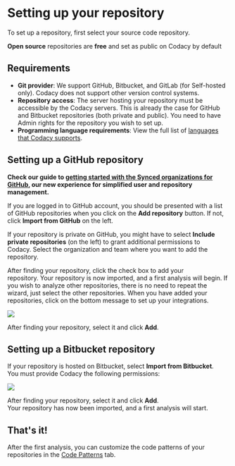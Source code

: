# Setting up your repository

To set up a repository, first select your source code repository.

**Open source** repositories are **free** and set as public on Codacy by default

## Requirements

* **Git provider**: We support GitHub, Bitbucket, and GitLab (for Self-hosted only). Codacy does not support other version control systems.
* **Repository access**: The server hosting your repository must be accessible by the Codacy servers. This is already the case for GitHub and Bitbucket repositories (both private and public). You need to have Admin rights for the repository you wish to set up.
* **Programming language requirements**: View the full list of [languages that Codacy supports](/hc/en-us/articles/207994735-Supported-Languages).

## Setting up a GitHub repository

**Check our guide to [getting started with the Synced organizations for GitHub](/hc/en-us/articles/360010263540), our new experience for simplified user and repository management.**

If you are logged in to GitHub account, you should be presented with a list of GitHub repositories when you click on the **Add repository** button. If not, click **Import from GitHub** on the left.

If your repository is private on GitHub, you might have to select **Include private repositories** (on the left) to grant additional permissions to Codacy. Select the organization and team where you want to add the repository.

After finding your repository, click the check box to add your repository. Your repository is now imported, and a first analysis will begin. If you wish to analyze other repositories, there is no need to repeat the wizard, just select the other repositories. When you have added your repositories, click on the bottom message to set up your integrations.

![](/hc/en-us/article_attachments/115000332689/github.gif)

After finding your repository, select it and click **Add**.

## Setting up a Bitbucket repository

If your repository is hosted on Bitbucket, select **Import from Bitbucket**.\
You must provide Codacy the following permissions:

![](/hc/en-us/article_attachments/204008065/Confirm_access_to_your_account.png)

After finding your repository, select it and click **Add**.\
Your repository has now been imported, and a first analysis will start.

## That's it!

After the first analysis, you can customize the code patterns of your repositories in the [Code Patterns](/hc/en-us/articles/207994335-Code-Patterns) tab.
